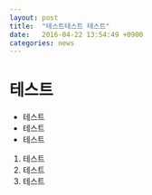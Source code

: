 ```yaml
---
layout: post
title:  "테스트테스트 테스트"
date:   2016-04-22 13:54:49 +0900
categories: news
---
```


# 테스트

* 테스트
* 테스트
* 테스트

1. 테스트
1. 테스트
1. 테스트
